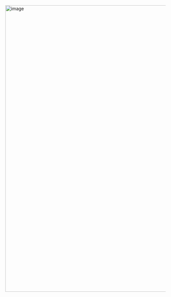 <img width="1440" height="900" alt="image" src="https://github.com/user-attachments/assets/369fcbbb-af17-4f7a-a2be-7165c1afe6bf" />
